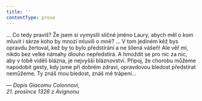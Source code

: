 ```yaml
---
title: ''
contentType: prose
---
```


  

  

  

… Co tedy pravíš? Že jsem si vymyslil sličné jméno Laury, abych měl o kom mluvit i skrze koho by mnozí mluvili o mně? … V tom jediném kéž bys opravdu žertoval, kež by to bylo předstírání a ne šílená vášeň! Ale věř mi, nikdo bez velké námahy dlouho nepředstírá. A hmoždit se pro nic za nic, aby v tobě viděli blázna, je nejvyšší bláznovství. Připoj, že chorobu můžeme napodobit gesty, kdy jsme při dobrém zdraví, opravdovou bledost předstírat nemůžeme. Ty znáš mou bledost, znáš mé trápení…

_— Dopis Giacomu Colonnovi,  
21\. prosince 1326 z Avignonu_
